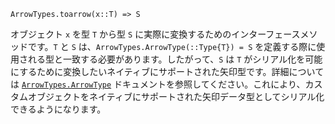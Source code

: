 ```
ArrowTypes.toarrow(x::T) => S
```

オブジェクト `x` を型 `T` から型 `S` に実際に変換するためのインターフェースメソッドです。`T` と `S` は、`ArrowTypes.ArrowType(::Type{T}) = S` を定義する際に使用される型と一致する必要があります。したがって、`S` は `T` がシリアル化を可能にするために変換したいネイティブにサポートされた矢印型です。詳細については [`ArrowTypes.ArrowType`](@ref) ドキュメントを参照してください。これにより、カスタムオブジェクトをネイティブにサポートされた矢印データ型としてシリアル化できるようになります。
